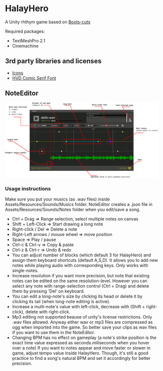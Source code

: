 # HalayHero
A Unity rhthym game based on [Boots-cuts](https://github.com/YuChaoGithub/boots-cuts)

Required packages:
 - TextMeshPro 2.1
 - Cinemachine

## 3rd party libraries and licenses
- [Icons](https://icons8.com/icon/pack/free-icons/plasticine)
- [HVD Comic Serif Font](https://www.dafont.com/hvd-comic-serif.font)

## NoteEditor
![](NoteEditor/help.png?raw=true)

### Usage instructions
Make sure you put your musics (as .wav files) inside Assets/Resources/Sounds/Musics folder. NoteEditor creates a .json file in Assets/Resources/Sounds/Notes folder when you edit/save a song.

- Ctrl + Drag => Range selection, select multiple notes on canvas
- Shift + Left-Click => Start drawing a long note
- Right-click / Del => Delete a note
- Right-Left arrows / mouse wheel => move position
- Space => Play / pause
- Ctrl-c & Ctrl-v => Copy & paste
- Ctrl-z & Ctrl-r => Undo & redo
- You can adjust number of blocks (which default 3 for HalayHero) and assign them keyboard shortcuts (default A,S,D). It allows you to add new notes while playing audio with corresponding keys. Only works with single-notes.
- Increase resolution if you want more precision, but note that existing notes can be edited on the same resolution-level. However you can select any note with range-selection control (Ctrl + Drag) and delete them by pressing 'Del' on keyboard.
- You can edit a long-note's size by clicking its head or delete it by clicking its tail (when long-note editing is active).
- Increase a multi-note's value with left-click, decrease with (Shift + right-click), delete with right-click.
- Mp3 editing not supported beause of unity's license restrictions. Only .wav files allowed. Anyway either wav or mp3 files are compressed as ogg when imported into the game. So better save your clips as wav files if you want to use them in the NoteEditor.
- Changing BPM has no effect on gameplay (a note's strike position is the exact time value expressed as seconds.miliseconds when you hover over a note) If you want to notes appear and move faster or slower in game, adjust tempo value inside HalayHero. Though, it's still a good practice to find a song's natural BPM and set it accordingly for better precision.